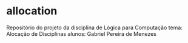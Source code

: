 # allocation
Repositório do projeto da disciplina de Lógica para Computação
tema: Alocação de Disciplinas
alunos: Gabriel Pereira de Menezes
